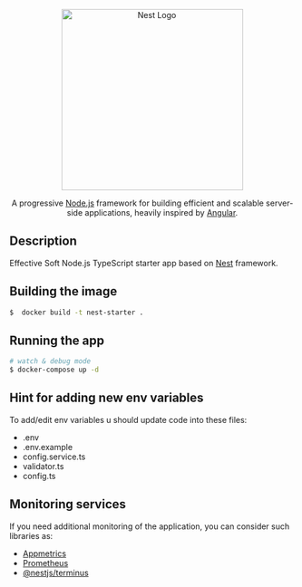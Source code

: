 <p align="center">
  <a href="http://nestjs.com/" target="blank"><img src="https://nestjs.com/img/logo_text.svg" width="320" alt="Nest Logo" /></a>
</p>

<p align="center">A progressive <a href="http://nodejs.org" target="blank">Node.js</a> framework for building efficient and scalable server-side applications, heavily inspired by <a href="https://angular.io" target="blank">Angular</a>.</p>

## Description

Effective Soft Node.js TypeScript starter app based on [Nest](https://github.com/nestjs/nest) framework.

## Building the image

```bash
$  docker build -t nest-starter .
```
## Running the app

```bash
# watch & debug mode
$ docker-compose up -d
```

## Hint for adding new env variables

To add/edit env variables u should update code into these files:

- .env
- .env.example
- config.service.ts
- validator.ts
- config.ts

## Monitoring services

If you need additional monitoring of the application, you can consider such libraries as:

- [Appmetrics](https://bitbucket.effective-soft.com/projects/ES617/repos/nest-starter/pull-requests/34/overview)
- [Prometheus](https://bitbucket.effective-soft.com/projects/ES617/repos/nest-starter/pull-requests/33/overview)
- [@nestjs/terminus](https://bitbucket.effective-soft.com/projects/ES617/repos/nest-starter/pull-requests/32/overview)
